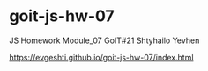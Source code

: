 # goit-js-hw-07
JS Homework Module_07 GoIT#21 Shtyhailo Yevhen

https://evgeshti.github.io/goit-js-hw-07/index.html
